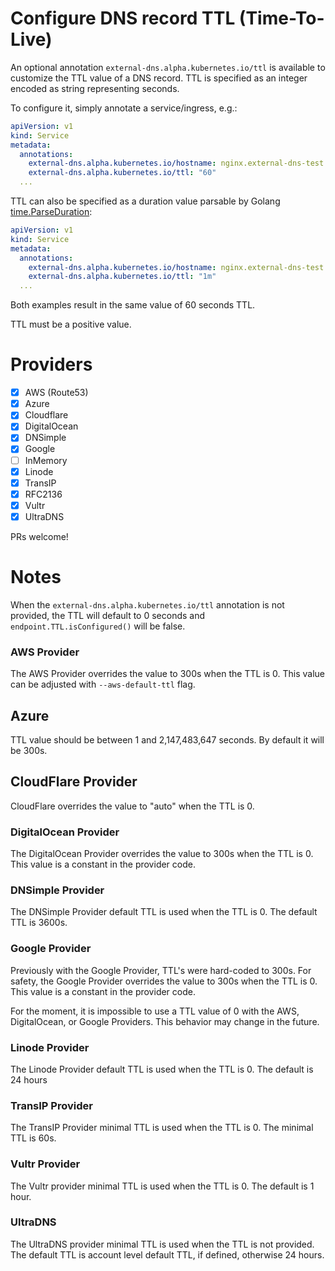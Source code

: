 Configure DNS record TTL (Time-To-Live)
=======================================

An optional annotation `external-dns.alpha.kubernetes.io/ttl` is available to customize the TTL value of a DNS record.
TTL is specified as an integer encoded as string representing seconds.

To configure it, simply annotate a service/ingress, e.g.:

```yaml
apiVersion: v1
kind: Service
metadata:
  annotations:
    external-dns.alpha.kubernetes.io/hostname: nginx.external-dns-test.my-org.com.
    external-dns.alpha.kubernetes.io/ttl: "60"
  ...
```

TTL can also be specified as a duration value parsable by Golang [time.ParseDuration](https://golang.org/pkg/time/#ParseDuration):

```yaml
apiVersion: v1
kind: Service
metadata:
  annotations:
    external-dns.alpha.kubernetes.io/hostname: nginx.external-dns-test.my-org.com.
    external-dns.alpha.kubernetes.io/ttl: "1m"
  ...
```

Both examples result in the same value of 60 seconds TTL.

TTL must be a positive value.

Providers
=========

- [x] AWS (Route53)
- [x] Azure
- [x] Cloudflare
- [x] DigitalOcean
- [x] DNSimple
- [x] Google
- [ ] InMemory
- [x] Linode
- [x] TransIP
- [x] RFC2136
- [x] Vultr
- [x] UltraDNS

PRs welcome!

Notes
=====
When the `external-dns.alpha.kubernetes.io/ttl` annotation is not provided, the TTL will default to 0 seconds and `endpoint.TTL.isConfigured()` will be false.

### AWS Provider
The AWS Provider overrides the value to 300s when the TTL is 0.
This value can be adjusted with `--aws-default-ttl` flag.

## Azure
TTL value should be between 1 and 2,147,483,647 seconds.
By default it will be 300s.

## CloudFlare Provider
CloudFlare overrides the value to "auto" when the TTL is 0.

### DigitalOcean Provider
The DigitalOcean Provider overrides the value to 300s when the TTL is 0.
This value is a constant in the provider code.

### DNSimple Provider
The DNSimple Provider default TTL is used when the TTL is 0. The default TTL is 3600s.

### Google Provider
Previously with the Google Provider, TTL's were hard-coded to 300s.
For safety, the Google Provider overrides the value to 300s when the TTL is 0.
This value is a constant in the provider code.

For the moment, it is impossible to use a TTL value of 0 with the AWS, DigitalOcean, or Google Providers.
This behavior may change in the future.

### Linode Provider
The Linode Provider default TTL is used when the TTL is 0. The default is 24 hours

### TransIP Provider
The TransIP Provider minimal TTL is used when the TTL is 0. The minimal TTL is 60s.

### Vultr Provider
The Vultr provider minimal TTL is used when the TTL is 0. The default is 1 hour.

### UltraDNS
The UltraDNS provider minimal TTL is used when the TTL is not provided. The default TTL is account level default TTL, if defined, otherwise 24 hours.
